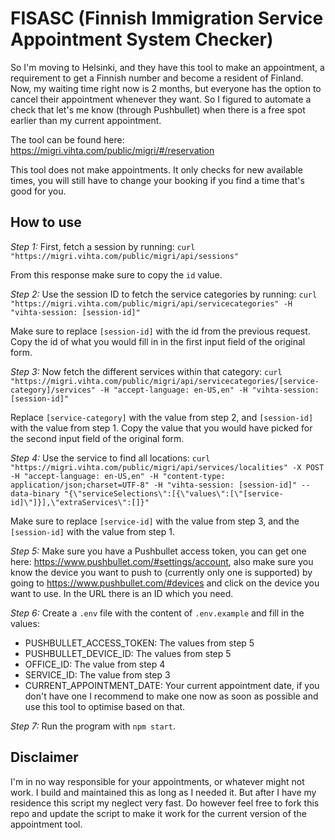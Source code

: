 # FISASC (Finnish Immigration Service Appointment System Checker)

So I'm moving to Helsinki, and they have this tool to make an appointment, a requirement to get a Finnish number and become a resident of Finland. Now, my waiting time right now is 2 months, but everyone has the option to cancel their appointment whenever they want. So I figured to automate a check that let's me know (through Pushbullet) when there is a free spot earlier than my current appointment.

The tool can be found here: https://migri.vihta.com/public/migri/#/reservation

This tool does not make appointments. It only checks for new available times, you will still have to change your booking if you find a time that's good for you.

## How to use

*Step 1:*
First, fetch a session by running:
`curl "https://migri.vihta.com/public/migri/api/sessions"`

From this response make sure to copy the `id` value.

*Step 2:*
Use the session ID to fetch the service categories by running:
`curl "https://migri.vihta.com/public/migri/api/servicecategories" -H "vihta-session: [session-id]"`

Make sure to replace `[session-id]` with the id from the previous request.
Copy the id of what you would fill in in the first input field of the original form.

*Step 3:*
Now fetch the different services within that category:
`curl "https://migri.vihta.com/public/migri/api/servicecategories/[service-category]/services" -H "accept-language: en-US,en" -H "vihta-session: [session-id]"`

Replace `[service-category]` with the value from step 2, and `[session-id]` with the value from step 1.
Copy the value that you would have picked for the second input field of the original form.

*Step 4:*
Use the service to find all locations:
`curl "https://migri.vihta.com/public/migri/api/services/localities" -X POST -H "accept-language: en-US,en" -H "content-type: application/json;charset=UTF-8" -H "vihta-session: [session-id]" --data-binary "{\"serviceSelections\":[{\"values\":[\"[service-id]\"]}],\"extraServices\":[]}"`

Make sure to replace `[service-id]` with the value from step 3, and the `[session-id]` with the value from step 1.

*Step 5:*
Make sure you have a Pushbullet access token, you can get one here: https://www.pushbullet.com/#settings/account, also make sure you know the device you want to push to (currently only one is supported) by going to https://www.pushbullet.com/#devices and click on the device you want to use. In the URL there is an ID which you need.

*Step 6:*
Create a `.env` file with the content of `.env.example` and fill in the values:
 - PUSHBULLET_ACCESS_TOKEN: The values from step 5
 - PUSHBULLET_DEVICE_ID: The values from step 5
 - OFFICE_ID: The value from step 4
 - SERVICE_ID: The value from step 3
 - CURRENT_APPOINTMENT_DATE: Your current appointment date, if you don't have one I recommend to make one now as soon as possible and use this tool to optimise based on that.

*Step 7:*
Run the program with `npm start`. 

## Disclaimer

I'm in no way responsible for your appointments, or whatever might not work. I build and maintained this as long as I needed it. But after I have my residence this script my neglect very fast. Do however feel free to fork this repo and update the script to make it work for the current version of the appointment tool.
